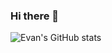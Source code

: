 ### Hi there 👋

![Evan's GitHub stats](https://github-readme-stats.vercel.app/api?username=312Evan&show_icons=true&theme=holi)
